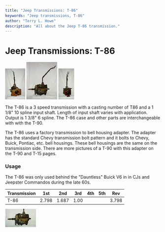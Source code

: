 ```yaml
---
title: "Jeep Transmissions: T-86"
keywords: "Jeep transmissions, T-86"
author: "Terry L. Howe"
description: "All about the Jeep T-86 transmission."
---
```

# Jeep Transmissions: T-86

[![T-86 front](/images/transmission/factory/t86f_.jpg)](/images/transmission/factory/t86f.jpg) [![T-86 side](/images/transmission/factory/t86ds_.jpg)](/images/transmission/factory/t86ds.jpg) [![T-86 back](/images/transmission/factory/t86b_.jpg)](/images/transmission/factory/t86b.jpg)   

The T-86 is a 3 speed transmission with a casting number of T86 and a 1 1/8" 10 spline input shaft. Length of input shaft varies with application. Output is 1 3/8" 6 spline. The T-86 case and other parts are interchangeable with with the T-90.

The T-86 uses a factory transmission to bell housing adapter. The adapter has the standard Chevy transmission bolt pattern and it bolts to Chevy, Buick, Pontiac, etc. bell housings. These bell housings are the same on the transmission side. There are more pictures of a T-90 with this adapter on the T-90 and T-15 pages.

### Usage

The T-86 was only used behind the "Dauntless" Buick V6 in in CJs and Jeepster Commandos during the late 60s.

| Transmission | 1st   | 2nd   | 3rd  | 4th | 5th | Rev   |
|--------------|-------|-------|------|-----|-----|-------|
| T-86         | 2.798 | 1.687 | 1.00 |     |     | 3.798 |

[![T-86 drivers side](/images/transmission/factory/t86dsc_.jpg)](/images/transmission/factory/t86dsc.jpg)